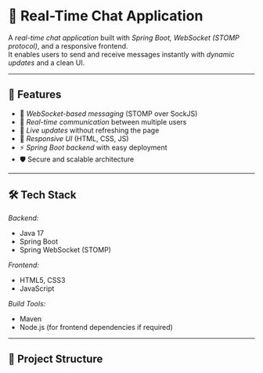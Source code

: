 # 💬 Real-Time Chat Application

A *real-time chat application* built with *Spring Boot, WebSocket (STOMP protocol)*, and a responsive frontend.  
It enables users to send and receive messages instantly with *dynamic updates* and a clean UI.

---

## 🚀 Features
- 🔗 *WebSocket-based messaging* (STOMP over SockJS)
- 👥 *Real-time communication* between multiple users
- 📡 *Live updates* without refreshing the page
- 🎨 *Responsive UI* (HTML, CSS, JS)
- ⚡ *Spring Boot backend* with easy deployment
- 🛡 Secure and scalable architecture

---

## 🛠 Tech Stack
*Backend:*
- Java 17
- Spring Boot
- Spring WebSocket (STOMP)

*Frontend:*
- HTML5, CSS3
- JavaScript

*Build Tools:*
- Maven
- Node.js (for frontend dependencies if required)

---

## 📂 Project Structure
